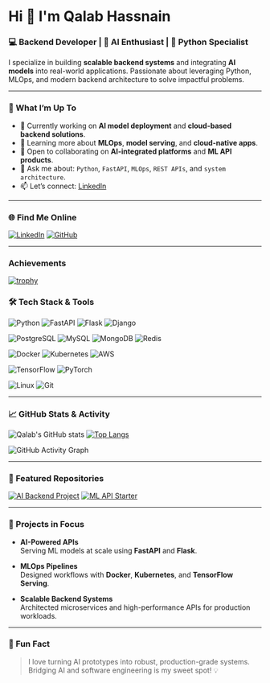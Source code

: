 # Hi 👋 I'm Qalab Hassnain

### 💻 Backend Developer | 🤖 AI Enthusiast | 🐍 Python Specialist

I specialize in building **scalable backend systems** and integrating **AI models** into real-world applications. Passionate about leveraging Python, MLOps, and modern backend architecture to solve impactful problems.

---

### 🚀 What I’m Up To
- 🔭 Currently working on **AI model deployment** and **cloud-based backend solutions**.
- 🌱 Learning more about **MLOps**, **model serving**, and **cloud-native apps**.
- 👯 Open to collaborating on **AI-integrated platforms** and **ML API products**.
- 💬 Ask me about: `Python`, `FastAPI`, `MLOps`, `REST APIs`, and `system architecture`.
- 📫 Let’s connect: [LinkedIn](https://www.linkedin.com/in/qalab-e-hassnain)

---

### 🌐 Find Me Online
[![LinkedIn](https://img.shields.io/badge/-LinkedIn-blue?style=for-the-badge&logo=linkedin)](https://www.linkedin.com/in/qalabhassnainagha)
[![GitHub](https://img.shields.io/badge/-GitHub-181717?style=for-the-badge&logo=github)](https://github.com/qalab-e-hassnain)

---
### Achievements 

[![trophy](https://github-profile-trophy.vercel.app/?qalab-e-hassnain=ryo-ma)](https://github.com/ryo-ma/github-profile-trophy)
### 🛠️ Tech Stack & Tools
![Python](https://img.shields.io/badge/Python-3670A0?style=for-the-badge&logo=python&logoColor=white)
![FastAPI](https://img.shields.io/badge/FastAPI-005C4B?style=for-the-badge&logo=fastapi&logoColor=white)
![Flask](https://img.shields.io/badge/Flask-black?style=for-the-badge&logo=flask&logoColor=white)
![Django](https://img.shields.io/badge/Django-092E20?style=for-the-badge&logo=django&logoColor=white)

![PostgreSQL](https://img.shields.io/badge/PostgreSQL-336791?style=for-the-badge&logo=postgresql&logoColor=white)
![MySQL](https://img.shields.io/badge/MySQL-005C84?style=for-the-badge&logo=mysql&logoColor=white)
![MongoDB](https://img.shields.io/badge/MongoDB-4EA94B?style=for-the-badge&logo=mongodb&logoColor=white)
![Redis](https://img.shields.io/badge/Redis-DC382D?style=for-the-badge&logo=redis&logoColor=white)

![Docker](https://img.shields.io/badge/Docker-2496ED?style=for-the-badge&logo=docker&logoColor=white)
![Kubernetes](https://img.shields.io/badge/Kubernetes-326CE5?style=for-the-badge&logo=kubernetes&logoColor=white)
![AWS](https://img.shields.io/badge/AWS-232F3E?style=for-the-badge&logo=amazon-aws&logoColor=white)

![TensorFlow](https://img.shields.io/badge/TensorFlow-FF6F00?style=for-the-badge&logo=tensorflow&logoColor=white)
![PyTorch](https://img.shields.io/badge/PyTorch-EE4C2C?style=for-the-badge&logo=pytorch&logoColor=white)

![Linux](https://img.shields.io/badge/Linux-FCC624?style=for-the-badge&logo=linux&logoColor=black)
![Git](https://img.shields.io/badge/Git-F05032?style=for-the-badge&logo=git&logoColor=white)

---

### 📈 GitHub Stats & Activity
![Qalab's GitHub stats](https://github-readme-stats.vercel.app/api?username=qalab-e-hassnain&show_icons=true&theme=radical)
[![Top Langs](https://github-readme-stats.vercel.app/api/top-langs/?username=qalab-e-hassnain&layout=compact&theme=radical)](https://github.com/anuraghazra/github-readme-stats)

![GitHub Activity Graph](https://github-readme-activity-graph.cyclic.app/graph?username=qalab-e-hassnain&theme=react-dark)

---

### 📂 Featured Repositories
[![AI Backend Project](https://img.shields.io/badge/AI_Backend_Project-000?style=flat&logo=github)](https://github.com/qalab-e-hassnain/ai-backend-project)
[![ML API Starter](https://img.shields.io/badge/ML_API_Starter-000?style=flat&logo=github)](https://github.com/qalab-e-hassnain/ml-api-starter)

---

### 🧠 Projects in Focus
- **AI-Powered APIs**  
  Serving ML models at scale using **FastAPI** and **Flask**.
  
- **MLOps Pipelines**  
  Designed workflows with **Docker**, **Kubernetes**, and **TensorFlow Serving**.

- **Scalable Backend Systems**  
  Architected microservices and high-performance APIs for production workloads.

---

### 🎯 Fun Fact
> I love turning AI prototypes into robust, production-grade systems. Bridging AI and software engineering is my sweet spot! 💡
